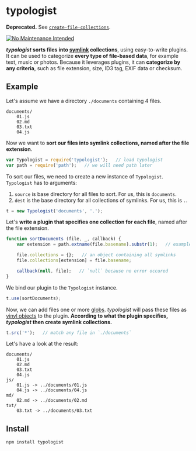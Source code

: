 # typologist

**Deprecated.** See [`create-file-collections`](https://github.com/derhuerst/create-file-collections).

[![No Maintenance Intended](http://unmaintained.tech/badge.svg)](http://unmaintained.tech/)

***typologist* sorts files into [symlink](http://en.wikipedia.org/wiki/Symbolic_link) collections**, using easy-to-write plugins. It can be used to categorize **every type of file-based data**, for example text, music or photos. Because it leverages plugins, it can **categorize by any criteria**, such as file extension, size, ID3 tag, EXIF data or checksum.



## Example

Let's assume we have a directory `./documents` containing 4 files.

```
documents/
	01.js
	02.md
	03.txt
	04.js
```

Now we want to **sort our files into symlink collections, named after the file extension**.

```javascript
var Typologist = require('typologist');   // load typologist
var path = require('path');   // we will need path later
```

To sort our files, we need to create a new instance of `Typologist`. `Typologist` has to arguments:

1. `source` is base directory for all files to sort. For us, this is `documents`.
2. `dest` is the base directory for all collections of symlinks. For us, this is `.`.

```javascript
t = new Typologist('documents', '.');
```

Let's **write a plugin that specifies one collection for each file**, named after the file extension.

```javascript
function sortDocuments (file, _, callback) {
	var extension = path.extname(file.basename).substr(1);   // example: `one.js` -> `js`

	file.collections = {};   // an object containing all symlinks
	file.collections[extension] = file.basename;

	callback(null, file);   // `null` because no error occured
}
```

We bind our plugin to the `Typologist` instance.

```javascript
t.use(sortDocuments);
```

Now, we can add files one or more [globs](https://github.com/isaacs/node-glob#glob-primer). *typologist* will pass these files as [vinyl objects](https://github.com/wearefractal/vinyl#file) to the plugin. **According to what the plugin specifies, *typologist* then create symlink collections.**

```javascript
t.src('*');   // match any file in `./documents`
```

Let's have a look at the result:

```
documents/
	01.js
	02.md
	03.txt
	04.js
js/
	01.js -> ../documents/01.js
	04.js -> ../documents/04.js
md/
	02.md -> ../documents/02.md
txt/
	03.txt -> ../documents/03.txt
```



## Install

```shell
npm install typologist
```
